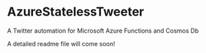# AzureStatelessTweeter
A Twitter automation for Microsoft Azure Functions and Cosmos Db

A detailed readme file will come soon!
